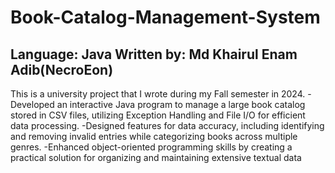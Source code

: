 # Book-Catalog-Management-System
Language: Java
Written by: Md Khairul Enam Adib(NecroEon)
----------------------------------------------------------------------------------------
This is a university project that I wrote during my Fall semester in 2024. 
-Developed an interactive Java program to manage a large book catalog stored in CSV files, utilizing Exception
Handling and File I/O for efficient data processing.
-Designed features for data accuracy, including identifying and removing invalid entries while categorizing
books across multiple genres.
-Enhanced object-oriented programming skills by creating a practical solution for organizing and maintaining
extensive textual data

